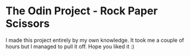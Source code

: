 # The Odin Project - Rock Paper Scissors

I made this project entirely by my own knowledge. It took me a couple of hours but I managed to pull it off.
Hope you liked it :)

